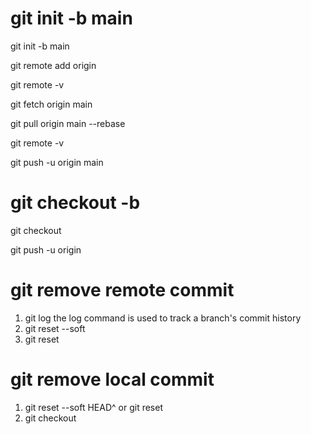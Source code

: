 # git init -b main
git init -b main

git remote add origin

git remote -v

git fetch origin main

git pull origin main --rebase

git remote -v

git push -u origin main

# git checkout -b <new-branch-name>

git checkout <new-branch-name>

git push -u origin <new-branch-name>


# git remove remote commit

1. git log the log command is used to track a branch's commit history
2. git reset --soft <commit ID>
3. git reset <filename>
   
# git remove local commit

1. git reset --soft HEAD^ or git reset <filename>
2. git checkout <filename>


